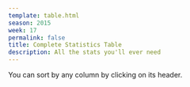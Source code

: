 ```yaml
---
template: table.html
season: 2015
week: 17
permalink: false
title: Complete Statistics Table
description: All the stats you'll ever need
---
```


You can sort by any column by clicking on its header.

